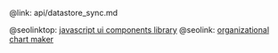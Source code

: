 @link: api/datastore_sync.md

@seolinktop: [javascript ui components library](https://webix.com)
@seolink: [organizational chart maker](https://webix.com/widget/organogram/)